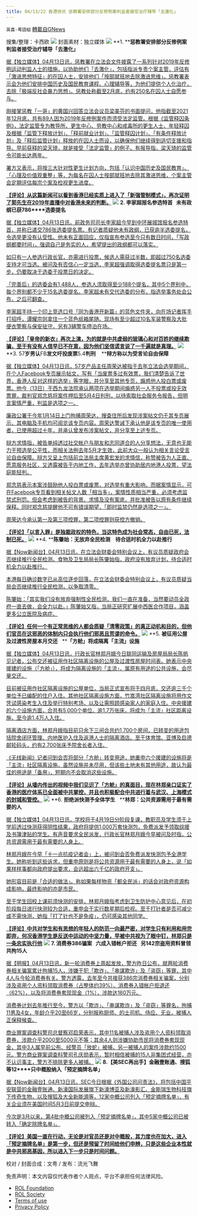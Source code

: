 ```yaml
---
title: 04/13/22 香港快讯 惩教署安排部分反修例案判监者接受治疗辅导「去激化」
---
```

`英喜-粵語組` [轉載自GNews](https://gnews.org/zh-hans/2340623/)

搜集/整理：卡西欧
![](https://assets.gnews.org/wp-content/uploads/2022/04/0413fenmian.jpg)
封面素材：独立媒体
![](https://assets.gnews.org/wp-content/uploads/2022/04/2022-04-13-1.png)
**1. ****惩教署安排部分反修例案判监者接受治疗辅导「去激化」**

[据【独立媒体】04月13日讯，惩教署在立法会文件披露了一系列针对2019年反修例运动判监人士的措施，以协助他们「去激化」，包括指派专责个案主管，评估有「激进思想特征」的在囚人士，安排他们「按部就班地去除激进思维」。惩教署表示会为他们安排中国历史及国民教育课程、心理辅导等，为他们提供个人化治疗，去除「极端反社会暴力思想」。惩教处称截至2月底，约有250名在囚人士自愿参与。](https://www.inmediahk.net/node/政經/懲教署安排部分反修例案判監者接受治療輔導「去激化」)

[刚接掌惩教「一哥」的黄国兴回答立法会议员梁美芬的书面提问，他指截至2021年12月底，共有89人因为2019年反修例案件而须受法定监管。根据《监管释囚条例》，法定监管专为教导所、更生中心、劳教中心和戒毒所的更生人士、年轻释囚及根据「监管下释放计划」、「释前就业计划」、「监管释囚计划」、「有条件释放计划」及「释后监管计划」释放的在囚人士而设，以确保他们继续得到适切支援和指导。早前获释的梁天琦，就是接受「法定监管」的例子。有报导指，梁天琦的监管令可能长达两年。](https://www.inmediahk.net/node/政經/懲教署安排部分反修例案判監者接受治療輔導「去激化」)

[署方又表示，将按三大针对性更生计划方向，包括「认识中国历史及国民教育」、「心理及价值观重整」等，为每名在囚人士按部就班地去除其激进思维，个案主管会定期评估每宗个案及检视更生进度。](https://www.inmediahk.net/node/政經/懲教署安排部分反修例案判監者接受治療輔導「去激化」)

**[【评论】从这篇新闻可以看到香港已经实质上进入了「新强管制模式」，再次证明了郭先生在2019年直播中对香港未来的判断。](https://www.inmediahk.net/node/政經/懲教署安排部分反修例案判監者接受治療輔導「去激化」)**
![](https://assets.gnews.org/wp-content/uploads/2022/04/2022-04-13-2.png)
**2. ****李家超报名参选特首****   ****未有政纲已获****786****选委提名**

[据【独立媒体】04月13日讯，前政务司司长李家超今早到中环展城馆报名参选特首，并称已递交786张选委提名票。有记者质疑他未有政纲，已获逾半选委提名，令选举更没有认受性。他未有正面回应，仅指宣布参选至今只有数日时间，「写政纲都要时间」，强调自己是务实的人，希望提出的政纲都可以落实。](https://www.inmediahk.net/node/政經/李家超報名參選特首-未有政綱已獲786選委提名)

[如只有一人参选行政长官，亦需进行投票，候选人需获过半数，即超过750名选委支持才可当选。被问及有否信心一定当选，李家超强调取得选委提名票只是第一步，仍要取决于选委于投票日的决定。](https://www.inmediahk.net/node/政經/李家超報名參選特首-未有政綱已獲786選委提名)

[「完善后」的选委会有1,488人，参选人须取得至少188个提名，其中5个界别中，每个界别都不少于15名选委提名。李家超未有交代选委的分布，指选举事务处会公布，之后可翻查。](https://www.inmediahk.net/node/政經/李家超報名參選特首-未有政綱已獲786選委提名)

[李家超手持一个印上竞选口号「同为香港开新篇」的蓝色文件夹，向在场记者挥手打招呼，谭耀宗则拿住一个蓝色纸箱尾随。现场有至少超过10名军装警察及大批便衣警察与保安驻守，另有3辆警车停泊在场。](https://www.inmediahk.net/node/政經/李家超報名參選特首-未有政綱已獲786選委提名)

**[【评论】「皇帝的新衣」再次上演，为的就是中共虚弱的玻璃心和对百姓的继续欺骗，至于有没有人信早已不在意，因为他们坚信谎言说了一千遍就是真理。](https://www.inmediahk.net/node/政經/李家超報名參選特首-未有政綱已獲786選委提名)**
![](https://assets.gnews.org/wp-content/uploads/2022/04/2022-04-13-3.png)
**3. 57****岁男认****FB****发文吁投废票****5.4****判刑****    ****辩方称以为受言论自由保障**

[据【独立媒体】04月13日讯，57岁产品主任周荣达被指于去年立法会选举期间，在个人Facebook专页展示帖文，写有「当废票多过有效票，我们清楚告诉了世界，香港人反对这样的选举」等字眼，并分享至其他专页，煽惑他人投白票或废票。他今（13日）于西九龙法院承认两项在选举期间煽惑另一人不投票或投无效票罪，裁判官郑念慈将案件押后至5月4日判刑，以待索取社会服务令报告，但明言案情严重，判监是选项之一。](https://www.inmediahk.net/node/政經/57歲男認fb發文籲投廢票54判刑-辯方稱以為受言論自由保障)

[廉政公署于今年1月14日上门拘捕周荣达，搜查住所后发现涉案帖文仍于其专页展示，其电脑及手机均可阅览该专页内容。周荣达警诫下承认他是该专页的唯一使用者，已使用超过十年，并承认曾发布涉案帖文，并分享至上述专页。](https://www.inmediahk.net/node/政經/57歲男認fb發文籲投廢票54判刑-辯方稱以為受言論自由保障)

[辩方求情指，被告单纯透过社交帐户与朋友和志同道合的人分享想法，无意也无能力干预选举公平性，而相关法例去年5月才生效，此前大众一般认为相关言论受言论自由保障。辩方又呈上包括前立法局主席黄宏发的求情信，称赞被告为人正直、愿意服务社区，又透露被告于内地工作，去年选举亦曾协助居内地港人投票，望法庭能轻判。](https://www.inmediahk.net/node/政經/57歲男認fb發文籲投廢票54判刑-辯方稱以為受言論自由保障)

[郑念慈表示本案涉鼓励他人投白票或废票，对选举有重大影响，而据案情显示，可在Facebook专页看到相关帖文人数「相当多」，案情性质相当严重，必须考虑监禁式刑罚。但会考虑到被告的背景、求情及没有案底，并批准被告以原有条件继续保释。同时郑念慈提醒他不可有错误期望，「即时监禁仍然是选项之一」。](https://www.inmediahk.net/node/政經/57歲男認fb發文籲投廢票54判刑-辯方稱以為受言論自由保障)

[周荣达今承认第一及第三项控罪，第二项控罪则获控方撤销。](https://www.inmediahk.net/node/政經/57歲男認fb發文籲投廢票54判刑-辯方稱以為受言論自由保障)

**[【评论】「以言入罪」是独裁政权的特色，当这特色成为社会常态，自由已死，法制已死。](https://www.inmediahk.net/node/政經/57歲男認fb發文籲投廢票54判刑-辯方稱以為受言論自由保障)**
![](https://assets.gnews.org/wp-content/uploads/2022/04/2022-04-13-4.png)
**4. ****陈肇始：无放弃全民检测　待合适时机全力以赴推行**

[据【Now新闻台】04月13日讯，在立法会财委会特别会议上，有议员质疑政府会否继续推行全民检测。食物及卫生局局长陈肇始指，政府没有放弃计划，待合适时机全力以赴推行。](https://news.now.com/home/local/player?newsId=472675)

[本港每日确诊数字已从高位逐步回落，在立法会财委会特别会议上，有议员质疑当局会否继续推行全民检测，以争取清零。](https://news.now.com/home/local/player?newsId=472675)

[陈肇始：「其实我们没有放弃强制性全民检测，我们一直在准备，当然要动员全政府一直去做，会全力以赴。」陈肇始又指，当局正研究扩展中西医合作项目，涵盖更多公立医院及病症。](https://news.now.com/home/local/player?newsId=472675)

**[【评论】任何一个有正常思维的人都会质疑「清零政策」的真正动机和目的，但他们官员在这邪恶的体制内只会执行他们邪恶且荒谬的命令。](https://news.now.com/home/local/player?newsId=472675)**
![](https://assets.gnews.org/wp-content/uploads/2022/04/2022-04-13-5.png)
**5. ****被征用公屋及过渡性房屋本月交还****   ****「方舱」将成隔离「主流」设施**

[据【独立媒体】04月13日讯，行政长官林郑月娥今日联同运输及房屋局局长陈帆见记者，公布交还被征用作社区隔离设施的公屋及过渡性房屋时间表。她表示中央援建的设施（「方舱」），将成为隔离设施的「主流」，属原有用途的公共设施，会尽量交还。](https://www.inmediahk.net/node/政經/被徵用公屋及過渡性房屋本月交還-「方艙」將成隔離「主流」設施)

[目前被征用作社区隔离设施的公屋单位，当局正式宣布将于四月底，交还逾三千个单位予已编配的住户入住。其他社区隔离设施方面，竹嵩湾社区隔离设施将用作文凭试感染考生入住及举行特别考场，以及让需照顾感染家人的家庭入住。中央援建的六个设施方面，合共有5,000个单位、逾1.7万张床，将成为「主流」社区距离设施，至今逾1.4万人入住。](https://www.inmediahk.net/node/政經/被徵用公屋及過渡性房屋本月交還-「方艙」將成隔離「主流」設施)

[隔离酒店方面，林郑月娥指目前只余下三间合共约1,700个房间，已转变的用途包括院舍闭环管理、内地医护入住及返港人士的隔离酒店。至于体育馆、亚博及启德邮轮码头，约有2,700张床予院舍长者入住。](https://www.inmediahk.net/node/政經/被徵用公屋及過渡性房屋本月交還-「方艙」將成隔離「主流」設施)

[《无线新闻》记者问到会否将部分「方舱」转变用途，她重申六个援建的设施将是「主流」社区隔离设施，虽然设施并未尽用，但该些土地未有其他用途，故认为最佳的用途是「备用」，短期内不会取消这些设施。](https://www.inmediahk.net/node/政經/被徵用公屋及過渡性房屋本月交還-「方艙」將成隔離「主流」設施)

**[【评论】从墙内传出的视频中我们见识了「方舱」的真面目，现在林郑亲口证实了香港的医疗体系已全面被中共掌控，并且也积极配合中共进行着与武汉、上海模式的封城和管控。](https://www.inmediahk.net/node/政經/被徵用公屋及過渡性房屋本月交還-「方艙」將成隔離「主流」設施)**
![](https://assets.gnews.org/wp-content/uploads/2022/04/2022-04-13-6.png)
**6. ****拒绝派快测予全体学生****   ****林郑：公共资源需用于最有需要的人**

[据【独立媒体】04月13日讯，学校将于4月19日分阶段复课，教职员及学生须于上学前透过快测获得阴性结果，政府将提供1,000万套快测包，免费派发予领取综援及书簿津贴的学生。有声音要求全民派发，行政长官林郑月娥今早被问及时指，公共资源需用于最有需要的人身上。](https://www.inmediahk.net/node/政經/拒絕派快測予全體學生-林鄭：公共資源需用於最有需要的人)

[林郑月娥在今早「十一点抗疫记者会」上，被问到会否免费派发快测包予全港学生。她称听到这些诉求，但重申原则是将公共资源用于最有需要的人身上，说「如果样样事都向政府提出要求，会远超出六千亿的政府开支」。](https://www.inmediahk.net/node/政經/拒絕派快測予全體學生-林鄭：公共資源需用於最有需要的人)

[她形容目前是「合适的做法」。称如果每样物资「都全民派」的话会对政府资源构成影响，最终影响的亦是市民。](https://www.inmediahk.net/node/政經/拒絕派快測予全體學生-林鄭：公共資源需用於最有需要的人)

[至于学生回校上课前须快测的安排，林郑月娥指考虑到卫生防护中心意见后，在初阶段每日进行快测较为合适，重申会于实行数星期后检视。至于打针者是否可减少或不需快测，她指「打了针也不是免疫」，仍可感染其他同学。](https://www.inmediahk.net/node/政經/拒絕派快測予全體學生-林鄭：公共資源需用於最有需要的人)

**[【评论】中共对学生和有思想的年轻人的防范一向最严密，对学生只有利用和用完即弃，何况香港学生是反送中运动的中坚力量，早被中共视为了眼中钉，林郑只是一条忠实执行他](https://www.inmediahk.net/node/政經/拒絕派快測予全體學生-林鄭：公共資源需用於最有需要的人)**
![](https://assets.gnews.org/wp-content/uploads/2022/04/2022-04-13-7.png)
**7. ****消费券****386****骗案****   ****六成入错帐户拒还****   ****另****142****宗盗用资料冒领****共拘****15****人**

[据【明报】04月13日讯，新一轮消费券上周起发放，警方昨日公布，就两轮消费券相关骗案累计拘捕15人，涉嫌干犯「欺诈」、「串谋欺诈」及「盗窃」等罪，其中4人与今轮消费券有关。警方透露，去年至今共接获386宗消费券相关骗案，分别涉及盗用个人资料领取消费券（占整体约39%）、消费券入错帐户拒退还（62%），以及将消费券套现现金（1%），涉款达160万元。](https://news.mingpao.com/pns/港聞/article/20220413/s00002/1649786977019/消費券386騙案-六成入錯帳戶拒還-另142宗盜用資料冒領-共拘15人)

[消费券计划去年推行至今，警方以「欺诈」、「串谋欺诈」及「盗窃」等罪名，拘捕11男及4女，年龄介乎20至66岁，分别报称厨师、的士司机、侍应、无业，被捕人正保释候查。](https://news.mingpao.com/pns/港聞/article/20220413/s00002/1649786977019/消費券386騙案-六成入錯帳戶拒還-另142宗盜用資料冒領-共拘15人)

[商业罪案调查科警司总督察邓启荣表示，其中11名被捕人涉及盗用个人资料领取消费券，涉款介乎2000至5000元不等；其余4人则涉嫌协助市民将消费券套现现金，其中3人属早前公布、经警员「放蛇」被捕，另一被捕人的案件涉款约1500元。警方商业罪案调查科警司孔庆勋表示，暂时相信被捕的15人非集团式经营，亦不认识事主，警方不排除更多人被捕。](https://news.mingpao.com/pns/港聞/article/20220413/s00002/1649786977019/消費券386騙案-六成入錯帳戶拒還-另142宗盜用資料冒領-共拘15人)
![](https://assets.gnews.org/wp-content/uploads/2022/04/2022-04-13-8.png)
**8.****【美****SEC****再出手】金融壹账通、搜狐等****12****只中概股纳入「预定摘牌名单」**

[据【Now新闻台】04月13日讯，SEC今日根据《外国公司问责法》，将包括中国平安联营的金融壹账通、新濠国际发展旗下新濠博亚及新濠影汇、金斯瑞生物科技旗下传奇生物，以及搜狐及大全新能源等，12家中概公司列入「预定摘牌名单」，有关企业须在美国时间5月3日前提交申辩。](https://news.now.com/home/finance/player?newsId=472665)

[今次是3月以来，第4批中概公司被列入「预定摘牌名单」，其中5家中概公司已被转入「确定除牌名单」。](https://news.now.com/home/finance/player?newsId=472665)

**[【评论】美国一直在行动，无论是对官员还是对中概股，其力度也在加大，进入「预定摘牌名单」是第一步，但还是预留了时间给他们申辨，只是这些企业本性就是中共邪恶基因，所以进入下一步只是时间问题。](https://news.now.com/home/finance/player?newsId=472665)**

校对 / 封面合成：文粤 / 发布：流光飞舞

 

免责声明：本文内容仅代表作者个人观点，平台不承担任何法律风险。

- [ROL Foundation](https://rolfoundation.org/)
- [ROL Society](https://rolsociety.org/)
- [Terms of use](https://gnews.org/terms-of-use-3/)
- [Privacy Policy](https://gnews.org/privacy-policy/)
